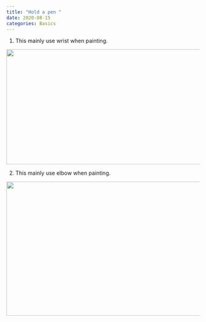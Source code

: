 ```yaml
---
title: "Hold a pen "
date: 2020-08-15
categories: Basics
---
```


1. This mainly use wrist when painting.

<img src="https://i.postimg.cc/c44R4fB5/Hand1.jpg" width="600px" height="300px" />

2. This mainly use elbow when painting.

<img src="https://i.postimg.cc/bNCQGd6Y/Hand2-1.jpg" width="600px" height="350px" />

[jekyll-docs]: https://jekyllrb.com/docs/home
[jekyll-gh]: https://github.com/jekyll/jekyll
[jekyll-talk]: https://talk.jekyllrb.com/
